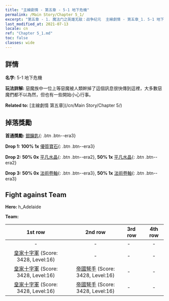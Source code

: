 ```yaml
---
title: "主線劇情 - 第五章 - 5-1 地下危機"
permalink: /Main Story/Chapter 5_1/
excerpt: "第五章 - 1. 魔法门之英雄无敌：战争纪元  主線劇情 - 第五章_1. 5-1 地下危機"
last_modified_at: 2021-07-13
locale: cn
ref: "Chapter 5_1.md"
toc: false
classes: wide
---
```


## 詳情

 **名字:** 5-1 地下危機

 **玩法詳解:** 惡魔族中一位上等惡魔被人類幹掉了這個訊息很快傳到這裡，大多數惡魔們都不以為然，但也有一些開始小心行事。

 **Related to:** [主線劇情 第五章](/cn/Main Story/Chapter 5/)

## 掉落獎勵

 **首通獎勵:** [銀鑰匙](/cn/Items/con_693/){: .btn .btn--era3}

 **Drop 1:** **100% 1x** [優質寶石](/cn/Items/mat_16/){: .btn .btn--era3}

 **Drop 2:** **50% 0x** [平凡水晶](/cn/Items/mat_11/){: .btn .btn--era2}, **50% 1x** [平凡水晶](/cn/Items/mat_11/){: .btn .btn--era2}

 **Drop 3:** **50% 0x** [法術卷軸](/cn/Items/con_694/){: .btn .btn--era3}, **50% 1x** [法術卷軸](/cn/Items/con_694/){: .btn .btn--era3}


## Fight against Team
 **Hero:** h_Adelaide

 **Team:**


  | 1st row | 2nd row | 3rd row | 4th row |
  |:----:|:----:|:----|:----:|
  | - | - | - | - |
  | [皇家十字軍](/cn/units/Swordsman/) (Score: 3428, Level:16)  | - | - | - |
  | [皇家十字軍](/cn/units/Swordsman/) (Score: 3428, Level:16)  | [帝國弩手](/cn/units/Marksman/) (Score: 3428, Level:16)  | - | - |
  | [皇家十字軍](/cn/units/Swordsman/) (Score: 3428, Level:16)  | [帝國弩手](/cn/units/Marksman/) (Score: 3428, Level:16)  | - | - |


